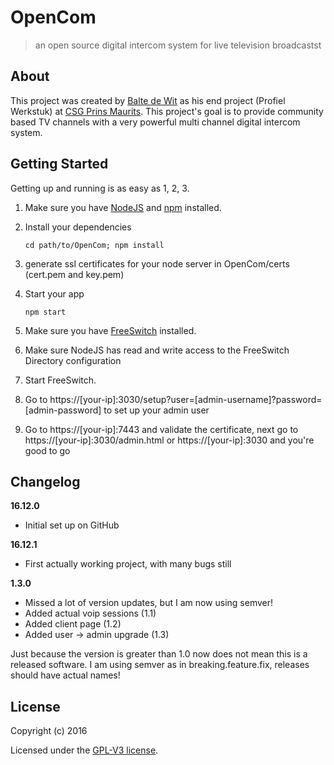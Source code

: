# OpenCom

> an open source digital intercom system for live television broadcastst

## About

This project was created by [Balte de Wit](http://balte.nl) as his end project (Profiel Werkstuk) at [CSG Prins Maurits](http://csgpm.nl). This project's goal is to provide community based TV channels with a very powerful multi channel digital intercom system.

## Getting Started

Getting up and running is as easy as 1, 2, 3.

1. Make sure you have [NodeJS](https://nodejs.org/) and [npm](https://www.npmjs.com/) installed.
2. Install your dependencies
    
    ```
    cd path/to/OpenCom; npm install
    ```

3. generate ssl certificates for your node server in OpenCom/certs (cert.pem and key.pem)

4. Start your app
    
    ```
    npm start
    ```

5. Make sure you have [FreeSwitch](http://freeswitch.org/) installed.

6. Make sure NodeJS has read and write access to the FreeSwitch Directory configuration

7. Start FreeSwitch.

8. Go to https://[your-ip]:3030/setup?user=[admin-username]?password=[admin-password] to set up your admin user

9. Go to https://[your-ip]:7443 and validate the certificate, next go to https://[your-ip]:3030/admin.html or https://[your-ip]:3030 and you're good to go

## Changelog

__16.12.0__

- Initial set up on GitHub

__16.12.1__

- First actually working project, with many bugs still

__1.3.0__

- Missed a lot of version updates, but I am now using semver!
- Added actual voip sessions (1.1)
- Added client page (1.2)
- Added user -> admin upgrade (1.3)

Just because the version is greater than 1.0 now does not mean this is a released software. I am using semver as in breaking.feature.fix, releases should have actual names!

## License

Copyright (c) 2016

Licensed under the [GPL-V3 license](LICENSE).
